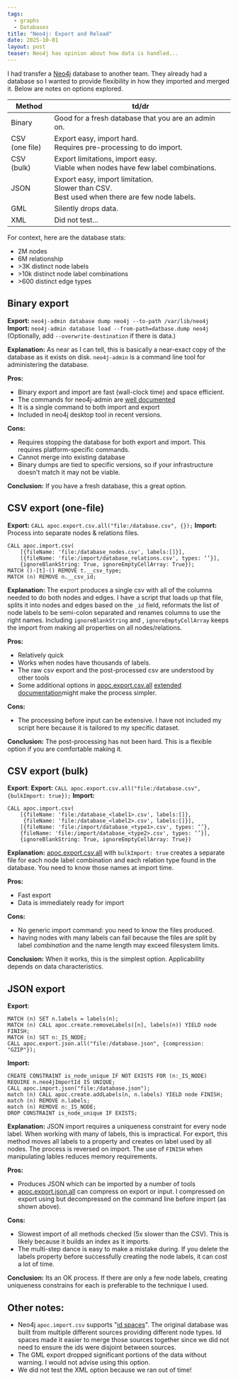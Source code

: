 ```yaml
---
tags:
  - graphs
  - Databases
title: "Neo4j: Export and Reload"
date: 2025-10-01
layout: post
teaser: Neo4j has opinion about how data is handled...
---
```

I had transfer a [Neo4j](https://neo4j.com/) database to another team. They already had a database so I wanted to provide flexibility in how they imported and merged it.  Below are notes on options explored.

| Method             | td/dr                                                                                             |
| ------------------ | ------------------------------------------------------------------------------------------------- |
| Binary             | Good for a fresh database that you are an admin on.                                               |
| CSV <br>(one file) | Export easy, import hard.<br>Requires pre-processing to do import.                                |
| CSV (bulk)         | Export limitations, import easy. <br>Viable when nodes have few label combinations.               |
| JSON               | Export easy, import limitation.<br>Slower than CSV. <br>Best used when there are few node labels. |
| GML                | Silently drops data.                                                                              |
| XML                | Did not test...                                                                                   |

For context, here are the database stats:
- 2M nodes 
- 6M relationship
- \>3K distinct node labels
- \>10k distinct node label combinations 
- \>600 distinct edge types

## Binary export

**Export:** `neo4j-admin database dump neo4j --to-path /var/lib/neo4j`
**Import:** `neo4j-admin database load --from-path=datbase.dump neo4j` (Optionally, add `--overwrite-destination` if there is data.)

**Explanation:** As near as I can tell, this is basically a near-exact copy of the database as it exists on disk.  `neo4j-admin` is a command line tool for administering the database.  

**Pros:** 
- Binary export and import are fast (wall-clock time) and space efficient.  
- The commands for neo4j-admin are [well documented](https://neo4j.com/docs/operations-manual/current/backup-restore/offline-backup/) 
- It is a single command to both import and export
- Included in neo4j desktop tool in recent versions.

**Cons:** 
- Requires stopping the database for both export and import.  This requires platform-specific commands.
- Cannot merge into existing database
- Binary dumps are tied to specific versions, so if your infrastructure doesn't match it may not be viable.

**Conclusion:** If you have a fresh database, this a great option.
## CSV export (one-file)
**Export:** `CALL apoc.export.csv.all("file:/database.csv", {});`
**Import:** Process into separate nodes & relations files.
```cypher
CALL apoc.import.csv(  
    [{fileName: 'file:/database_nodes.csv', labels:[]}],  
    [{fileName: 'file:/import/database_relations.csv', types: ‘’}],  
    {ignoreBlankString: True, ignoreEmptyCellArray: True});
MATCH ()-[t]-() REMOVE t.__csv_type;
MATCH (n) REMOVE n.__csv_id;
```
**Explanation:** The export produces a single csv with all of the columns needed to do both nodes and edges.  I have a script that loads up that file, splits it into nodes and edges based on the `_id` field, reformats the list of node labels to be semi-colon separated and renames columns to use the right names.  Including `ignoreBlankString` and , `ignoreEmptyCellArray` keeps the import from making all properties on all nodes/relations.

**Pros:**
- Relatively quick
- Works when nodes have thousands of labels.
- The raw csv export and the post-processed csv are understood by other tools
- Some additional options in [apoc.export.csv.all](https://neo4j.com/docs/apoc/current/overview/apoc.export/apoc.export.csv.all/) [extended documentation](https://neo4j.com/docs/apoc/current/export/csv/)might make the process simpler. 

**Cons:**
- The processing before input can be extensive.  I have not included my script here because it is tailored to my specific dataset.

**Conclusion:** The post-processing has not been hard.  This is a flexible option if you are comfortable making it.

## CSV export (bulk)
**Export**: **Export:** `CALL apoc.export.csv.all("file:/database.csv", {bulkImport: true});`
**Import:** 
```cypher
CALL apoc.import.csv(  
    [{fileName: 'file:/database_<label1>.csv', labels:[]},
     {fileName: 'file:/database_<label2>.csv', labels:[]}],  
    [{fileName: 'file:/import/database_<type1>.csv', types: ‘’},
    {fileName: 'file:/import/database_<type2>.csv', types: ‘’}],
    {ignoreBlankString: True, ignoreEmptyCellArray: True})
```
**Explanation:** [apoc.export.csv.all](https://neo4j.com/docs/apoc/current/overview/apoc.export/apoc.export.csv.all/) with `bulkImport: true` creates a separate file for each node label combination and each relation type found in the database. You need to know those names at import time.

**Pros:**
- Fast export
- Data is immediately ready for import

**Cons:**
- No generic import command: you need to know the files produced.
- having nodes with many labels can fail because the files are split by label *combination* and the name length may exceed filesystem limits.

**Conclusion:** When it works, this is the simplest option.  Applicability depends on data characteristics.

## JSON export
**Export**:
```cypher
MATCH (n) SET n.labels = labels(n);
MATCH (n) CALL apoc.create.removeLabels([n], labels(n)) YIELD node FINISH;
MATCH (n) SET n:_IS_NODE;
CALL apoc.export.json.all("file:/database.json", {compression: "GZIP"});
```
**Import:**
```cypher
CREATE CONSTRAINT is_node_unique IF NOT EXISTS FOR (n:_IS_NODE) REQUIRE n.neo4jImportId IS UNIQUE;
CALL apoc.import.json("file:/database.json");
match (n) CALL apoc.create.addLabels(n, n.labels) YIELD node FINISH;
match (n) REMOVE n.labels;
match (n) REMOVE n:_IS_NODE;
DROP CONSTRAINT is_node_unique IF EXISTS;
```

**Explanation:** JSON import requires a uniqueness constraint for every node label.  When working with many of labels, this is impractical.  For export, this method moves all labels to a property and creates on label used by all nodes.  The process is reversed on import.  The use of `FINISH` when manipulating lables reduces memory requirements.

**Pros:**
- Produces JSON which can be imported by a number of tools
- [apoc.export.json.all](https://neo4j.com/docs/apoc/current/overview/apoc.export/apoc.export.json.all/) can compress on export or input.  I compressed on export using but decompressed on the command line before import (as shown above).

**Cons:**
- Slowest import of all methods checked (5x slower than the CSV).  This is likely because it builds an index as it imports.
- The multi-step dance is easy to make a mistake during.  If you delete the labels property before successfully creating the node labels, it can cost a lot of time.

**Conclusion:** Its an OK process.  If there are only a few node labels, creating uniqueness constrains for each is preferable to the technique I used.

## Other notes:
- Neo4j `apoc.import.csv` supports "[id spaces](https://neo4j.com/docs/operations-manual/current/import/#import-tool-id-spaces)".  The original database was built from multiple different sources providing different node types.  Id spaces made it easier to merge those sources together since we did not need to ensure the ids were disjoint between sources.
- The GML export dropped significant portions of the data without warning.  I would not advise using this option.
- We did not test the XML option because we ran out of time!
